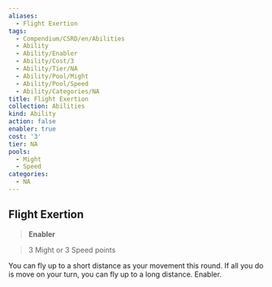 ```yaml
---
aliases:
  - Flight Exertion
tags:
  - Compendium/CSRD/en/Abilities
  - Ability
  - Ability/Enabler
  - Ability/Cost/3
  - Ability/Tier/NA
  - Ability/Pool/Might
  - Ability/Pool/Speed
  - Ability/Categories/NA
title: Flight Exertion
collection: Abilities
kind: Ability
action: false
enabler: true
cost: '3'
tier: NA
pools:
  - Might
  - Speed
categories:
  - NA
---
```

## Flight Exertion    
>**Enabler**    
>3 Might or 3 Speed points  
    
You can fly up to a short distance as your movement this round. If all you do is move on your turn, you can fly up to a long distance. Enabler.